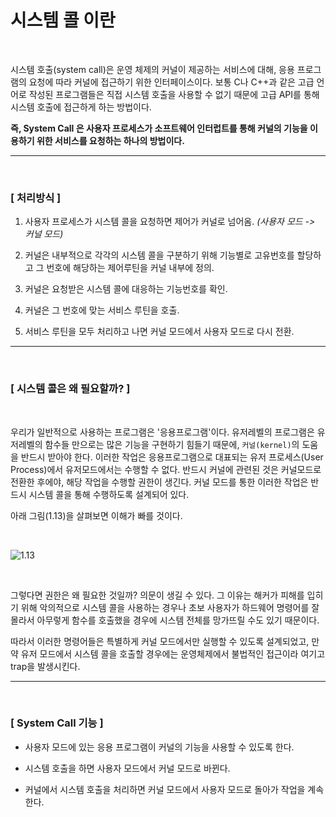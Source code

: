 # 시스템 콜 이란

​

시스템 호출(system call)은 운영 체제의 커널이 제공하는 서비스에 대해, 응용 프로그램의 요청에 따라 커널에 접근하기 위한 인터페이스이다. 보통 C나 C++과 같은 고급 언어로 작성된 프로그램들은 직접 시스템 호출을 사용할 수 없기 때문에 고급 API를 통해 시스템 호출에 접근하게 하는 방법이다.

**즉, System Call 은 사용자 프로세스가 소프트웨어 인터럽트를 통해 커널의 기능을 이용하기 위한 서비스를 요청하는 하나의 방법이다.**

---

<br>

### [ 처리방식 ]

1. 사용자 프로세스가 시스템 콜을 요청하면 제어가 커널로 넘어옴. *(사용자 모드 -> 커널 모드)*

2. 커널은 내부적으로 각각의 시스템 콜을 구분하기 위해 기능별로 고유번호를 할당하고 그 번호에 해당하는 제어루틴을 커널 내부에 정의.

3. 커널은 요청받은 시스템 콜에 대응하는 기능번호를 확인.

4. 커널은 그 번호에 맞는 서비스 루틴을 호출.

5. 서비스 루틴을 모두 처리하고 나면 커널 모드에서 사용자 모드로 다시 전환.

---

<Br>

### [ 시스템 콜은 왜 필요할까? ]

​

우리가 일반적으로 사용하는 프로그램은 '응용프로그램'이다. 유저레벨의 프로그램은 유저레벨의 함수들 만으로는 많은 기능을 구현하기 힘들기 때문에, `커널(kernel)`의 도움을 반드시 받아야 한다. 이러한 작업은 응용프로그램으로 대표되는 유저 프로세스(User Process)에서 유저모드에서는 수행할 수 없다. 
반드시 커널에 관련된 것은 커널모드로 전환한 후에야, 해당 작업을 수행할 권한이 생긴다. 
커널 모드를 통한 이러한 작업은 반드시 시스템 콜을 통해 수행하도록 설계되어 있다. 

아래 그림(1.13)을 살펴보면 이해가 빠를 것이다.

<br>

![1.13](https://blog.kakaocdn.net/dn/JXwNG/btqw787Kgfe/vmrkitiEEjDI8G9w2mFzUk/img.png)

<Br>

그렇다면 권한은 왜 필요한 것일까? 의문이 생길 수 있다. 
그 이유는 해커가 피해를 입히기 위해 악의적으로 시스템 콜을 사용하는 경우나 초보 사용자가 하드웨어 명령어를 잘 몰라서 아무렇게 함수를 호출했을 경우에 시스템 전체를 망가뜨릴 수도 있기 때문이다. 

따라서 이러한 명령어들은 특별하게 커널 모드에서만 실행할 수 있도록 설계되었고, 만약 유저 모드에서 시스템 콜을 호출할 경우에는 운영체제에서 불법적인 접근이라 여기고 trap을 발생시킨다.

---

<br>

### [ System Call 기능 ]

-  사용자 모드에 있는 응용 프로그램이 커널의 기능을 사용할 수 있도록 한다.

-  시스템 호출을 하면 사용자 모드에서 커널 모드로 바뀐다.

-  커널에서 시스템 호출을 처리하면 커널 모드에서 사용자 모드로 돌아가 작업을 계속한다.